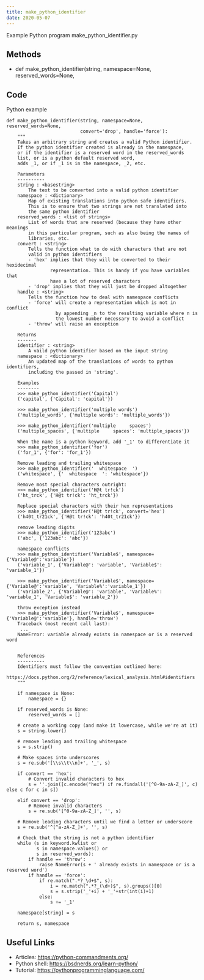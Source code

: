 ```yaml
---
title: make_python_identifier
date: 2020-05-07
---
```

Example Python program make_python_identifier.py


## Methods

* def make_python_identifier(string, namespace=None, reserved_words=None,

## Code

Python example

    def make_python_identifier(string, namespace=None, reserved_words=None,
                               convert='drop', handle='force'):
        """
        Takes an arbitrary string and creates a valid Python identifier.
        If the python identifier created is already in the namespace,
        or if the identifier is a reserved word in the reserved_words
        list, or is a python default reserved word,
        adds _1, or if _1 is in the namespace, _2, etc.
    
        Parameters
        ----------
        string : <basestring>
            The text to be converted into a valid python identifier
        namespace : <dictionary>
            Map of existing translations into python safe identifiers.
            This is to ensure that two strings are not translated into
            the same python identifier
        reserved_words : <list of strings>
            List of words that are reserved (because they have other meanings
            in this particular program, such as also being the names of
            libraries, etc.
        convert : <string>
            Tells the function what to do with characters that are not
            valid in python identifiers
            - 'hex' implies that they will be converted to their hexidecimal
                    representation. This is handy if you have variables that
                    have a lot of reserved characters
            - 'drop' implies that they will just be dropped altogether
        handle : <string>
            Tells the function how to deal with namespace conflicts
            - 'force' will create a representation which is not in conflict
                      by appending _n to the resulting variable where n is
                      the lowest number necessary to avoid a conflict
            - 'throw' will raise an exception
    
        Returns
        -------
        identifier : <string>
            A vaild python identifier based on the input string
        namespace : <dictionary>
            An updated map of the translations of words to python identifiers,
            including the passed in 'string'.
    
        Examples
        --------
        >>> make_python_identifier('Capital')
        ('capital', {'Capital': 'capital'})
    
        >>> make_python_identifier('multiple words')
        ('multiple_words', {'multiple words': 'multiple_words'})
    
        >>> make_python_identifier('multiple     spaces')
        ('multiple_spaces', {'multiple     spaces': 'multiple_spaces'})
    
        When the name is a python keyword, add '_1' to differentiate it
        >>> make_python_identifier('for')
        ('for_1', {'for': 'for_1'})
    
        Remove leading and trailing whitespace
        >>> make_python_identifier('  whitespace  ')
        ('whitespace', {'  whitespace  ': 'whitespace'})
    
        Remove most special characters outright:
        >>> make_python_identifier('H@t tr!ck')
        ('ht_trck', {'H@t tr!ck': 'ht_trck'})
    
        Replace special characters with their hex representations
        >>> make_python_identifier('H@t tr!ck', convert='hex')
        ('h40t_tr21ck', {'H@t tr!ck': 'h40t_tr21ck'})
    
        remove leading digits
        >>> make_python_identifier('123abc')
        ('abc', {'123abc': 'abc'})
    
        namespace conflicts
        >>> make_python_identifier('Variable$', namespace={'Variable@':'variable'})
        ('variable_1', {'Variable@': 'variable', 'Variable$': 'variable_1'})
    
        >>> make_python_identifier('Variable$', namespace={'Variable@':'variable', 'Variable%':'variable_1'})
        ('variable_2', {'Variable@': 'variable', 'Variable%': 'variable_1', 'Variable$': 'variable_2'})
    
        throw exception instead
        >>> make_python_identifier('Variable$', namespace={'Variable@':'variable'}, handle='throw')
        Traceback (most recent call last):
         ...
        NameError: variable already exists in namespace or is a reserved word
    
    
        References
        ----------
        Identifiers must follow the convention outlined here:
            https://docs.python.org/2/reference/lexical_analysis.html#identifiers
        """
    
        if namespace is None:
            namespace = {}
    
        if reserved_words is None:
            reserved_words = []
    
        # create a working copy (and make it lowercase, while we're at it)
        s = string.lower()
    
        # remove leading and trailing whitespace
        s = s.strip()
    
        # Make spaces into underscores
        s = re.sub('[\\s\\t\\n]+', '_', s)
    
        if convert == 'hex':
            # Convert invalid characters to hex
            s = ''.join([c.encode("hex") if re.findall('[^0-9a-zA-Z_]', c) else c for c in s])
    
        elif convert == 'drop':
            # Remove invalid characters
            s = re.sub('[^0-9a-zA-Z_]', '', s)
    
        # Remove leading characters until we find a letter or underscore
        s = re.sub('^[^a-zA-Z_]+', '', s)
    
        # Check that the string is not a python identifier
        while (s in keyword.kwlist or
               s in namespace.values() or
               s in reserved_words):
            if handle == 'throw':
                raise NameError(s + ' already exists in namespace or is a reserved word')
            if handle == 'force':
                if re.match(".*?_\d+$", s):
                    i = re.match(".*?_(\d+)$", s).groups()[0]
                    s = s.strip('_'+i) + '_'+str(int(i)+1)
                else:
                    s += '_1'
    
        namespace[string] = s
    
        return s, namespace

## Useful Links

- Articles: https://python-commandments.org/
- Python shell: https://bsdnerds.org/learn-python/
- Tutorial: https://pythonprogramminglanguage.com/
